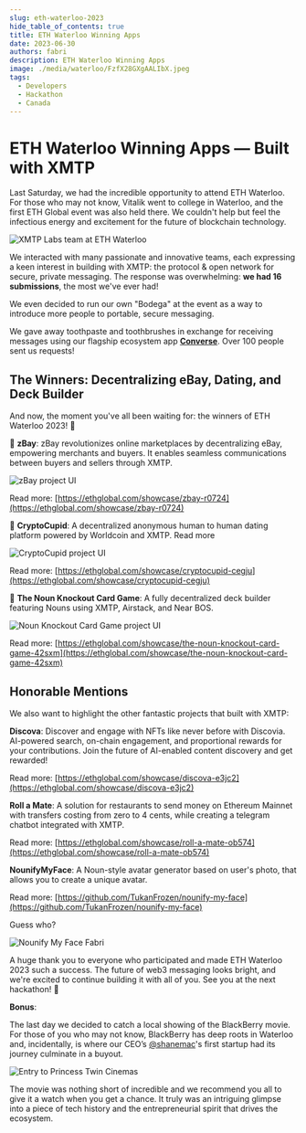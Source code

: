```yaml
---
slug: eth-waterloo-2023
hide_table_of_contents: true
title: ETH Waterloo Winning Apps
date: 2023-06-30
authors: fabri
description: ETH Waterloo Winning Apps
image: ./media/waterloo/FzfX28GXgAALIbX.jpeg
tags:
  - Developers
  - Hackathon
  - Canada
---
```


# ETH Waterloo Winning Apps — Built with XMTP

Last Saturday, we had the incredible opportunity to attend ETH Waterloo. For those who may not know, Vitalik went to college in Waterloo, and the first ETH Global event was also held there. We couldn't help but feel the infectious energy and excitement for the future of blockchain technology.

![XMTP Labs team at ETH Waterloo](./media/waterloo/FzfX28GXgAALIbX.jpeg)

<!--truncate-->

We interacted with many passionate and innovative teams, each expressing a keen interest in building with XMTP: the protocol & open network for secure, private messaging. The response was overwhelming: **we had 16 submissions**, the most we've ever had!

We even decided to run our own "Bodega" at the event as a way to introduce more people to portable, secure messaging.

We gave away toothpaste and toothbrushes in exchange for receiving messages using our flagship ecosystem app **[Converse](https://getconverse.app/)**. Over 100 people sent us requests!

## The Winners: Decentralizing eBay, Dating, and Deck Builder

And now, the moment you've all been waiting for: the winners of ETH Waterloo 2023! 🥁

🥇 **zBay**: zBay revolutionizes online marketplaces by decentralizing eBay, empowering merchants and buyers. It enables seamless communications between buyers and sellers through XMTP.

![zBay project UI](./media/waterloo/projects_r0724_images_Screenshot_2023-06-25_at_1.07.00_am.png)

Read more: [https://ethglobal.com/showcase/zbay-r0724](https://ethglobal.com/showcase/zbay-r0724)

🥈 **CryptoCupid**: A decentralized anonymous human to human dating platform powered by Worldcoin and XMTP. Read more

![CryptoCupid project UI](./media/waterloo/projects_cegju_images_MacBook_Pro_16__-_9.png)

Read more: [https://ethglobal.com/showcase/cryptocupid-cegju](https://ethglobal.com/showcase/cryptocupid-cegju)

🥉 **The Noun Knockout Card Game**: A fully decentralized deck builder featuring Nouns using XMTP, Airstack, and Near BOS.

![Noun Knockout Card Game project UI](./media/waterloo/projects_42sxm_images_Screen_Shot_2023-06-25_at_5.31.06_AM.png)

Read more: [https://ethglobal.com/showcase/the-noun-knockout-card-game-42sxm](https://ethglobal.com/showcase/the-noun-knockout-card-game-42sxm)

## Honorable Mentions

We also want to highlight the other fantastic projects that built with XMTP:

**Discova**: Discover and engage with NFTs like never before with Discovia. AI-powered search, on-chain engagement, and proportional rewards for your contributions. Join the future of AI-enabled content discovery and get rewarded!

Read more: [https://ethglobal.com/showcase/discova-e3jc2](https://ethglobal.com/showcase/discova-e3jc2)

**Roll a Mate**: A solution for restaurants to send money on Ethereum Mainnet with transfers costing from zero to 4 cents, while creating a telegram chatbot integrated with XMTP.

Read more: [https://ethglobal.com/showcase/roll-a-mate-ob574](https://ethglobal.com/showcase/roll-a-mate-ob574)

**NounifyMyFace**: A Noun-style avatar generator based on user's photo, that allows you to create a unique avatar.

Read more: [https://github.com/TukanFrozen/nounify-my-face](https://github.com/TukanFrozen/nounify-my-face)

Guess who?

![Nounify My Face Fabri](./media/waterloo/fabri.png)

A huge thank you to everyone who participated and made ETH Waterloo 2023 such a success. The future of web3 messaging looks bright, and we're excited to continue building it with all of you. See you at the next hackathon! 🚀

**Bonus**:

The last day we decided to catch a local showing of the BlackBerry movie. For those of you who may not know, BlackBerry has deep roots in Waterloo and, incidentally, is where our CEO’s [@shanemac](https://x.com/ShaneMac)'s first startup had its journey culminate in a buyout.

![Entry to Princess Twin Cinemas](./media/waterloo/2020-03-26.jpg)

The movie was nothing short of incredible and we recommend you all to give it a watch when you get a chance. It truly was an intriguing glimpse into a piece of tech history and the entrepreneurial spirit that drives the ecosystem.

